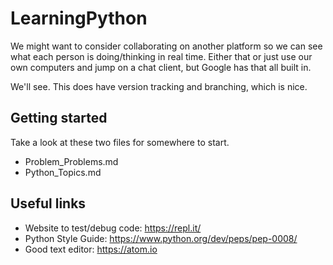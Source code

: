 # LearningPython

We might want to consider collaborating on another platform so we can see what each person is doing/thinking in real time. Either that or just use our own computers and jump on a chat client, but Google has that all built in.

We'll see. This does have version tracking and branching, which is nice.


## Getting started

Take a look at these two files for somewhere to start.
* Problem_Problems.md	
* Python_Topics.md

## Useful links

 * Website to test/debug code: https://repl.it/
 * Python Style Guide: https://www.python.org/dev/peps/pep-0008/
 * Good text editor: https://atom.io
